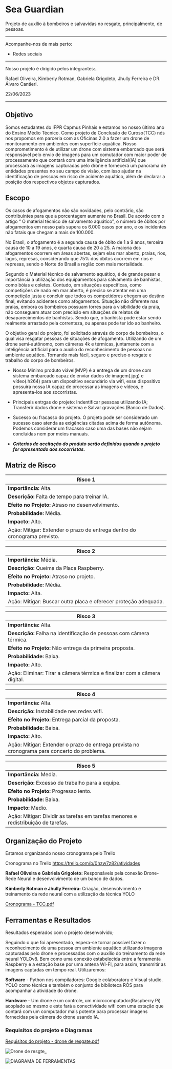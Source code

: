 # Sea Guardian

Projeto de auxílio à bombeiros e salvavidas no resgate, principalmente, de pessoas.

---

Acompanhe-nos de mais perto:

- Redes sociais

---

Nosso projeto é dirigido pelos integrantes:..

Rafael Oliveira, Kimberly Rotman, Gabriela Grigoleto, Jhully Ferreira 
e DR. Álvaro Cantieri.

22/06/2023

---

## Objetivo

   Somos estudantes do IFPR Capmus Pinhais e estamos no nosso último ano do Ensino Médio Técnico. Como projeto de Conclusão de Curoso(TCC) nós nos propomos em parceria com as Oficinas 2.0 a fazer um drone de monitoramento em ambientes com superfície aquática. Nosso comprometimento é de utilizar um drone com sistema embarcado que será responsável pelo envio de imagens para um comutador com maior poder de processamento que contará com uma inteligência artificial(IA) que processará as imagens capturadas pelo drone e fornecerá um panorama de entidades presentes no seu campo de visão, com isso ajudar na identificação de pessoas em risco de acidente aquático, além de declarar a posição dos respectivos objetos capturados.

## Escopo

Os casos de afogamentos não são novidades, pelo contrário, são contribuintes para que a porcentagem aumente no Brasil. De acordo com o artigo “ O material técnico de salvamento aquático”, o número de óbitos por afogamentos em nosso país supera os 6.000 casos por ano, e os incidentes não fatais que chegam a mais de 100.000. 

No Brasil, o afogamento é a segunda causa de óbito de 1 a 9 anos, terceira causa de 10 a 19 anos, e quarta causa de 20 a 25. A maioria dos afogamentos ocorrem em áreas abertas, sejam elas mar aberto, praias, rios, lagos, represas, considerando que 75% dos óbitos ocorrem em rios e represas, sendo o Norte do Brasil a região com mais mortalidade. 

Segundo o Material técnico de salvamento aquático, é de grande pesar e importância a utilização dos equipamentos para salvamento de banhistas, como bóias e coletes. Contudo, em situações específicas, como competições de nado em mar aberto, é preciso se atentar em uma competição justa e concluir que todos os competidores chegem ao destino final, evitando acidentes como afogamentos. Situação não diferente nas praias, embora os bombeiros possuam torres para a visibilidade da praia, não conseguem atuar com precisão em situações de relatos de desaparecimentos de banhistas. Sendo que, o banhista pode estar sendo realmente arrastado pela correnteza, ou apenas pode ter ido ao banheiro.  

O objetivo geral do projeto, foi solicitado através do corpo de bombeiros, o qual visa resgatar pessoas de situações de afogamento. Utilizando de um drone semi-autônomo, com câmeras 4k e térmicas, juntamente com a inteligência artificial para o auxílio do reconhecimento de pessoas no ambiente aquático. Tornando mais fácil, seguro e preciso o resgate e trabalho do corpo de bombeiros. 


   * Nosso Minimo produto viável(MVP) é a entrega de um drone com sistema embarcado capaz de enviar dados de imagem(.jpg) e vídeo(.h264) para um dispositivo secundário via wifi, esse dispositivo possuirá nossa IA capaz de processar as imagens e vídeos, e apresenta-los aos socorristas.
  
   * Principais entrgas do projeto: Indentificar pessoas utilizando IA; Transferir dados drone e sistema e Salvar gravações (Banco de Dados).

   * Sucesso ou fracasso do projeto. O projeto pode ser considerado um sucesso caso atenda as exigências citadas acima de forma autônoma. Podemos considerar um fracasso caso uma das bases não sejam concluidas nem por meios manuais.

   * ***Criterios de aceitação do produto serão definidos quando o projeto for apresentado aos socorristas.***

## Matriz de Risco

| __Risco 1__ |
| --- |
| __Importância:__ Alta. |
| __Descrição:__ Falta de tempo para treinar IA. |
| __Efeito no Projeto:__ Atraso no desenvolvimento. |
| __Probabilidade:__ Média. |
| __Impacto:__ Alto. |
| Ação: Mitigar: Extender o prazo de entrega dentro do cronograma previsto. |


| __Risco 2__ |
| --- |
| __Importância:__ Média. |
| __Descrição:__ Queima da Placa Raspberry. |
| __Efeito no Projeto:__ Atraso no projeto. |
| __Probabilidade:__ Média. |
| __Impacto:__ Alta. |
| Ação: Mitigar: Buscar outra placa e oferecer proteção adequada. |


| __Risco 3__ |
| --- |
| __Importância:__ Alta. |
| __Descrição:__ Falha na identificação de pessoas com câmera térmica. |
| __Efeito no Projeto:__ Não entrega da primeira proposta. |
| __Probabilidade:__ Baixa. |
| __Impacto:__ Alto. |
| Ação: Eliminar: Tirar a câmera térmica e finalizar com a câmera digital. |


| __Risco 4__ |
| --- |
| __Importância:__ Alta. |
| __Descrição:__ Instabilidade nes redes wifi. |
| __Efeito no Projeto:__ Entrega parcial da proposta. |
| __Probabilidade:__ Baixa. | 
| __Impacto:__ Alto. |
| Ação: Mitigar: Extender o prazo de entrega prevista no cronograma para concerto do problema. |


| __Risco 5__ |
| --- |
| __Importância:__ Media. |
| __Descrição:__ Excesso de trabalho para a equipe. |
| __Efeito no Projeto:__ Progresso lento. |
| __Probabilidade:__ Baixa. |
| __Impacto:__ Medio. |
| Ação: Mitigar: Dividir as tarefas em tarefas menores e redistribuição de tarefas. |

## Organização do Projeto

Estamos organizando nosso cronograma pelo Trello

Cronograma no Trello https://trello.com/b/0hzw7z82/atividades

   **Rafael Oliveira e Gabriela Grigoleto:** Responsáveis pela conexão Drone-Rede Neural e desenvolvimento de um banco de dados.

   **Kimberly Rotman e Jhully Ferreira:** Criação, desenvolvimento e treinamento da rede neural com a utilização da técnica YOLO

[Cronograma -  TCC.pdf](https://github.com/Rafael-121/Rafael-121/files/11916023/Cronograma.-.TCC.pdf)


## Ferramentas e Resultados

Resultados esperados com o projeto desenvolvido;

Seguindo o que foi apresentado, espera-se tornar possível fazer o reconhecimento de uma pessoa em ambiente aquático utilizando imagens capturadas pelo drone e processadas com o auxílio do treinamento da rede neural YOLOv8. Bem como uma conexão estabelecida entre a ferramenta Raspberry e a estação base por uma antena WI-FI, para assim, transmitir as imagens captadas em tempo real. Utilizaremos:

 __Software__ - Python nos compiladores: Google colaboratory e Visual studio. YOLO como técnica e também o conjunto de biblioteca ROS para acompanhar a atividade do drone.

__Hardware__ - Um drone e um controle, um microcomputador(Raspberry Pi) acoplado ao mesmo e este fará a conectividade wifi com uma estação que contará com um computador mais potente para processar imagens fornecidas pela câmera do drone usando IA.

### Requisitos do projeto e Diagramas

[Requisitos do projeto - drone de resgate.pdf](https://github.com/Rafael-121/Rafael-121/files/11962295/Requisitos.do.projeto.-.drone.de.resgate.pdf)

![Drone de resgte_](https://github.com/Rafael-121/Rafael-121/assets/137511020/7eebe1b4-e629-426b-83d6-12aa763c6d03)

![DIAGRAMA DE FERRAMENTAS ](https://github.com/Rafael-121/Rafael-121/assets/137511020/4dcc0f06-4aa4-45c5-b56c-1fc4c807c7a4)

<!---
Rafael-121/Rafael-121 is a ✨ special ✨ repository because its `README.md` (this file) appears on your GitHub profile.
You can click the Preview link to take a look at your changes.
--->
